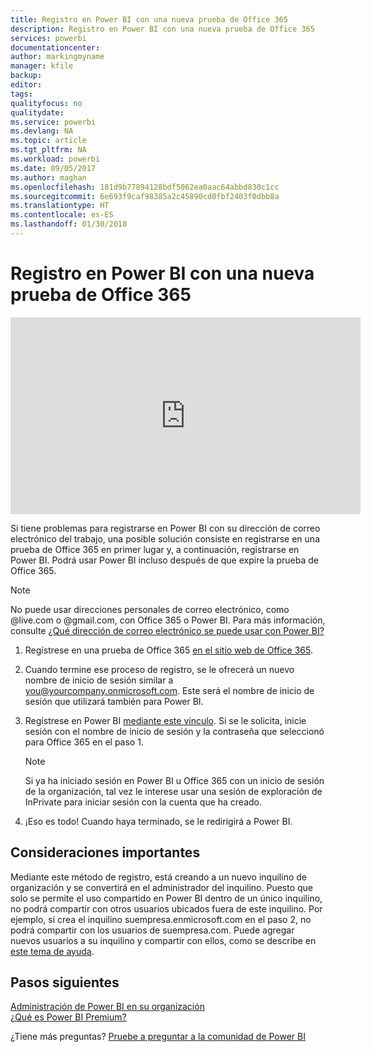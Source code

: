 ```yaml
---
title: Registro en Power BI con una nueva prueba de Office 365
description: Registro en Power BI con una nueva prueba de Office 365
services: powerbi
documentationcenter: 
author: markingmyname
manager: kfile
backup: 
editor: 
tags: 
qualityfocus: no
qualitydate: 
ms.service: powerbi
ms.devlang: NA
ms.topic: article
ms.tgt_pltfrm: NA
ms.workload: powerbi
ms.date: 09/05/2017
ms.author: maghan
ms.openlocfilehash: 181d9b77894128bdf5062ea0aac64abbd830c1cc
ms.sourcegitcommit: 6e693f9caf98385a2c45890cd0fbf2403f0dbb8a
ms.translationtype: HT
ms.contentlocale: es-ES
ms.lasthandoff: 01/30/2018
---
```

# <a name="signing-up-for-power-bi-with-a-new-office-365-trial"></a>Registro en Power BI con una nueva prueba de Office 365
<iframe width="560" height="315" src="https://www.youtube.com/embed/gbSuFST-Nx4?showinfo=0" frameborder="0" allowfullscreen></iframe>

Si tiene problemas para registrarse en Power BI con su dirección de correo electrónico del trabajo, una posible solución consiste en registrarse en una prueba de Office 365 en primer lugar y, a continuación, registrarse en Power BI.  Podrá usar Power BI incluso después de que expire la prueba de Office 365.

> [!NOTE]
> No puede usar direcciones personales de correo electrónico, como @live.com o @gmail.com, con Office 365 o Power BI. Para más información, consulte [¿Qué dirección de correo electrónico se puede usar con Power BI?](service-self-service-signup-for-power-bi.md#what-email-address-can-be-used-with-power-bi)
> 
> 

1. Regístrese en una prueba de Office 365 [en el sitio web de Office 365](https://go.microsoft.com/fwlink/p/?LinkID=403802).
2. Cuando termine ese proceso de registro, se le ofrecerá un nuevo nombre de inicio de sesión similar a you@yourcompany.onmicrosoft.com.  Este será el nombre de inicio de sesión que utilizará también para Power BI.
3. Regístrese en Power BI [mediante este vínculo](https://portal.office.com/Start/Confirm?Sku=a403ebcc-fae0-4ca2-8c8c-7a907fd6c235&ru=https%3A%2F%2Fapp.powerbi.com%3FredirectedFromSignup%3D1%26noSignUpCheck%3D1).  Si se le solicita, inicie sesión con el nombre de inicio de sesión y la contraseña que seleccionó para Office 365 en el paso 1.
   
   > [!NOTE]
   > Si ya ha iniciado sesión en Power BI u Office 365 con un inicio de sesión de la organización, tal vez le interese usar una sesión de exploración de InPrivate para iniciar sesión con la cuenta que ha creado.
   > 
   > 
4. ¡Eso es todo!  Cuando haya terminado, se le redirigirá a Power BI.

## <a name="important-considerations"></a>Consideraciones importantes
Mediante este método de registro, está creando a un nuevo inquilino de organización y se convertirá en el administrador del inquilino.  Puesto que solo se permite el uso compartido en Power BI dentro de un único inquilino, no podrá compartir con otros usuarios ubicados fuera de este inquilino.  Por ejemplo, si crea el inquilino suempresa.enmicrosoft.com en el paso 2, no podrá compartir con los usuarios de suempresa.com.  Puede agregar nuevos usuarios a su inquilino y compartir con ellos, como se describe en [este tema de ayuda](https://support.office.com/en-sg/article/Add-users-individually-to-Office-365---Admin-Help-1970f7d6-03b5-442f-b385-5880b9c256ec?ui=en-US&rs=en-SG&ad=SG).

## <a name="next-steps"></a>Pasos siguientes
[Administración de Power BI en su organización](service-admin-administering-power-bi-in-your-organization.md)  
[¿Qué es Power BI Premium?](service-premium.md)  

¿Tiene más preguntas? [Pruebe a preguntar a la comunidad de Power BI](http://community.powerbi.com/)

